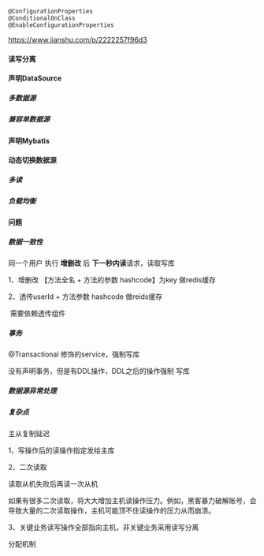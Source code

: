 ```
@ConfigurationProperties
@ConditionalOnClass
@EnableConfigurationProperties
```





https://www.jianshu.com/p/2222257f96d3

#### 读写分离

#### 声明DataSource

##### 	多数据源

##### 	兼容单数据源

#### 声明Mybatis

#### 动态切换数据源

##### 多读

##### 负载均衡

#### 问题

##### 数据一致性

同一个用户 执行 **增删改** 后 **下一秒内读**请求，读取写库

1、增删改  【方法全名 +  方法的参数 hashcode】为key 做redis缓存

2、透传userId + 方法参数 hashcode 做reids缓存

​	需要依赖透传组件



##### 事务

@Transactional   修饰的service，强制写库



没有声明事务，但是有DDL操作，DDL之后的操作强制 写库



##### 数据源异常处理





##### 复杂点

主从复制延迟

1、写操作后的读操作指定发给主库



2、二次读取

读取从机失败后再读一次从机

如果有很多二次读取，将大大增加主机读操作压力。例如，黑客暴力破解账号，会导致大量的二次读取操作，主机可能顶不住读操作的压力从而崩溃。



3、关键业务读写操作全部指向主机，非关键业务采用读写分离

分配机制